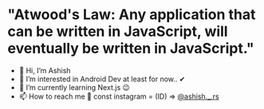 # "Atwood's Law: Any application that can be written in JavaScript, will eventually be written in JavaScript."
- 👋 Hi, I’m Ashish
- 👀 I’m interested in Android Dev at least for now.. ✔
- 🌱 I’m currently learning Next.js 😉
- 📫 How to reach me 👀 const instagram = (ID) => [@ashish._.rs](https://www.instagram.com/ashish._.rs/)

<!---
ashish757/ashish757 is a ✨ special ✨ repository because its `README.md` (this file) appears on your GitHub profile.
You can click the Preview link to take a look at your changes.
--->
